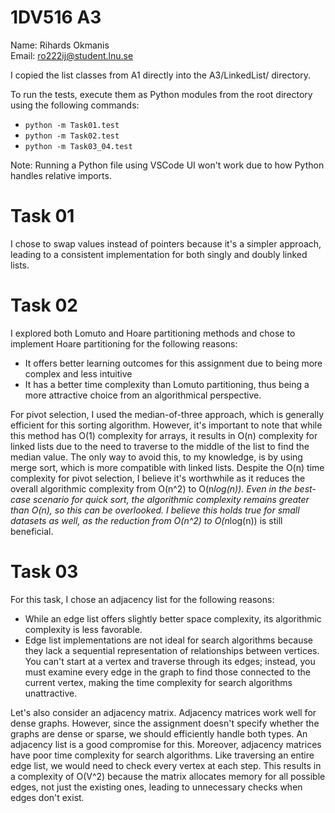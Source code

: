 # 1DV516 A3

Name: Rihards Okmanis  
Email: ro222ij@student.lnu.se

I copied the list classes from A1 directly into the A3/LinkedList/ directory.

To run the tests, execute them as Python modules from the root directory using the following commands:

- `python -m Task01.test`
- `python -m Task02.test`
- `python -m Task03_04.test`

Note: Running a Python file using VSCode UI won't work due to how Python handles relative imports.

# Task 01

I chose to swap values instead of pointers because it's a simpler approach, leading to a consistent implementation for both singly and doubly linked lists.

# Task 02

I explored both Lomuto and Hoare partitioning methods and chose to implement Hoare partitioning for the following reasons:

- It offers better learning outcomes for this assignment due to being more complex and less intuitive
- It has a better time complexity than Lomuto partitioning, thus being a more attractive choice from an algorithmical perspective.

For pivot selection, I used the median-of-three approach, which is generally efficient for this sorting algorithm. However, it's important to note that while this method has O(1) complexity for arrays, it results in O(n) complexity for linked lists due to the need to traverse to the middle of the list to find the median value. The only way to avoid this, to my knowledge, is by using merge sort, which is more compatible with linked lists. Despite the O(n) time complexity for pivot selection, I believe it's worthwhile as it reduces the overall algorithmic complexity from O(n^2) to O(n*log(n)). Even in the best-case scenario for quick sort, the algorithmic complexity remains greater than O(n), so this can be overlooked. I believe this holds true for small datasets as well, as the reduction from O(n^2) to O(n*log(n)) is still beneficial.

# Task 03

For this task, I chose an adjacency list for the following reasons:

- While an edge list offers slightly better space complexity, its algorithmic complexity is less favorable.
- Edge list implementations are not ideal for search algorithms because they lack a sequential representation of relationships between vertices. You can't start at a vertex and traverse through its edges; instead, you must examine every edge in the graph to find those connected to the current vertex, making the time complexity for search algorithms unattractive.

Let's also consider an adjacency matrix. Adjacency matrices work well for dense graphs. However, since the assignment doesn't specify whether the graphs are dense or sparse, we should efficiently handle both types. An adjacency list is a good compromise for this. Moreover, adjacency matrices have poor time complexity for search algorithms. Like traversing an entire edge list, we would need to check every vertex at each step. This results in a complexity of O(V^2) because the matrix allocates memory for all possible edges, not just the existing ones, leading to unnecessary checks when edges don't exist.
